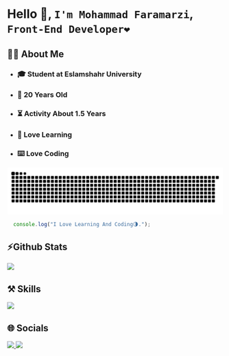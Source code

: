 # Hello 👋, `I'm Mohammad Faramarzi`, `Front-End Developer❤️`
## 👨‍💻 About Me
- ### 🎓 Student at Eslamshahr University
- ### 📅 20 Years Old
- ### ⏳ Activity About 1.5 Years
- ### 🧠 Love Learning
- ### ⌨️ Love Coding

<img align="center" src="https://raw.githubusercontent.com/imrrobat/imrrobat/d1b244e170d2b75fdda3efd499eaaf163f7a617c/images/github-contribution-grid-snake.svg" />

```javascript
  console.log("I Love Learning And Coding🌗.");
```

<h2>⚡Github Stats</h2>

<a href="https://github.com/mohammadfaramarzi1">
  <img src="https://github-readme-stats.vercel.app/api?username=mohammadfaramarzi1&show_icons=true&theme=radical" />
</a>

<h2>⚒️ Skills</h2>

<p align="left">
  <a href="https://skillicons.dev">
    <img src="https://skillicons.dev/icons?i=html,css,js,react,tailwind,redux,graphql" />
  </a>
</p>


<h2>🌐 Socials </h2>

<p align="left">
  <a href="https://www.linkedin.com/in/mohammadfaramarzi/">
    <img src="https://skillicons.dev/icons?i=linkedin" />
  </a>
  <a href="https://instagram.com/_mofficail1/">
    <img src="https://skillicons.dev/icons?i=instagram" />
  </a>
</p>
